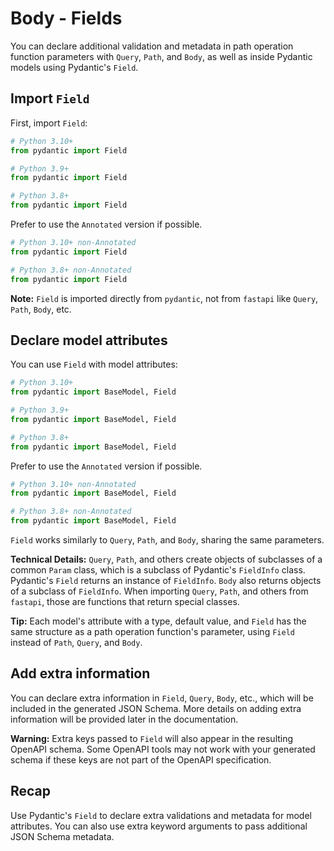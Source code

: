 # Body - Fields

You can declare additional validation and metadata in path operation function parameters with `Query`, `Path`, and `Body`, as well as inside Pydantic models using Pydantic's `Field`.

## Import `Field`

First, import `Field`:

```Python
# Python 3.10+
from pydantic import Field

# Python 3.9+
from pydantic import Field

# Python 3.8+
from pydantic import Field
```

Prefer to use the `Annotated` version if possible.

```Python
# Python 3.10+ non-Annotated
from pydantic import Field

# Python 3.8+ non-Annotated
from pydantic import Field
```

**Note:** `Field` is imported directly from `pydantic`, not from `fastapi` like `Query`, `Path`, `Body`, etc.

## Declare model attributes

You can use `Field` with model attributes:

```Python
# Python 3.10+
from pydantic import BaseModel, Field

# Python 3.9+
from pydantic import BaseModel, Field

# Python 3.8+
from pydantic import BaseModel, Field
```

Prefer to use the `Annotated` version if possible.

```Python
# Python 3.10+ non-Annotated
from pydantic import BaseModel, Field

# Python 3.8+ non-Annotated
from pydantic import BaseModel, Field
```

`Field` works similarly to `Query`, `Path`, and `Body`, sharing the same parameters.

**Technical Details:** `Query`, `Path`, and others create objects of subclasses of a common `Param` class, which is a subclass of Pydantic's `FieldInfo` class. Pydantic's `Field` returns an instance of `FieldInfo`. `Body` also returns objects of a subclass of `FieldInfo`. When importing `Query`, `Path`, and others from `fastapi`, those are functions that return special classes.

**Tip:** Each model's attribute with a type, default value, and `Field` has the same structure as a path operation function's parameter, using `Field` instead of `Path`, `Query`, and `Body`.

## Add extra information

You can declare extra information in `Field`, `Query`, `Body`, etc., which will be included in the generated JSON Schema. More details on adding extra information will be provided later in the documentation.

**Warning:** Extra keys passed to `Field` will also appear in the resulting OpenAPI schema. Some OpenAPI tools may not work with your generated schema if these keys are not part of the OpenAPI specification.

## Recap

Use Pydantic's `Field` to declare extra validations and metadata for model attributes. You can also use extra keyword arguments to pass additional JSON Schema metadata.